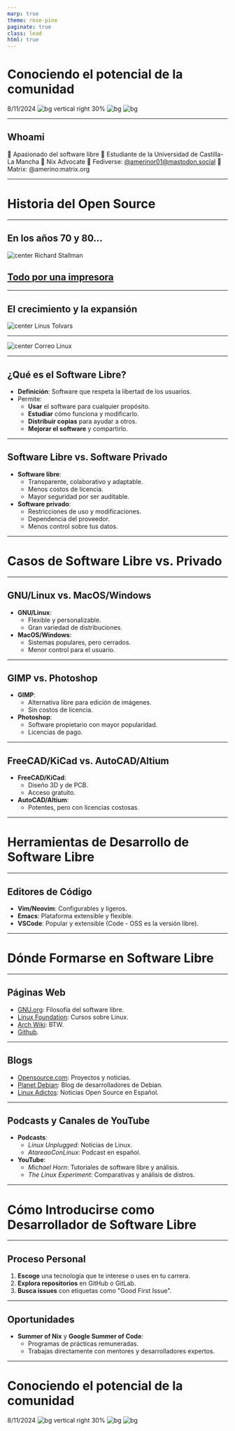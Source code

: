 ```yaml
---
marp: true
theme: rose-pine
paginate: true
class: lead
html: true
---
```


<style>
img[alt~="center"] {
  display: block;
  margin: 0 auto;
}
</style>
<!-- _class: lead -->

# Conociendo el potencial de la comunidad
8/11/2024
![bg vertical right 30%](imgs/qr.png)
![bg](imgs/q.png)
![bg](imgs/aesl.png)

---

## Whoami
🔹 Apasionado del software libre
🔹 Estudiante de la Universidad de Castilla-La Mancha
🔹 Nix Advocate
🔹 Fediverse: [@amerinor01@mastodon.social](https://mastodon.social/@amerinor01)
🔹 Matrix: @amerino:matrix.org

---

# Historia del Open Source

<!--
## En el comienzo de los tiempos...

... solo existía el código privado. La mayoría del software era muy enfocado al mundo académico, y solo las universidades podían permitírselo. El acceso a las herramientas informáticas era muy limitado y cerrado, ya que las compañías controlaban su distribución.
-->

---

## En los años 70 y 80...

![center Richard Stallman](imgs/Richard.jpg)

<!--
**Richard Stallman**, en el laboratorio de inteligencia artificial del MIT, comenzó a cuestionar este modelo. Tras enfrentarse a restricciones de acceso a software esencial, se dio cuenta de lo importante que sería permitir que los usuarios pudieran estudiar, modificar y compartir el código.
-->

## [Todo por una impresora](https://smaldone.com.ar/documentos/libros/faif/chapter-1.html)

<!--
En 1983, Stallman lanzó el **Proyecto GNU**, con la visión de crear un sistema operativo completamente libre. Para 1985, Stallman publicó la **Licencia Pública General de GNU (GPL)**, una de las primeras licencias que garantizaba la libertad de usar, modificar y distribuir software.
-->

---

## El crecimiento y la expansión

![center Linus Tolvars](imgs/linux.jpg)

---

![center Correo Linux](imgs/linux-mail.webp)

<!--
En los 90s, el **Kernel Linux** de **Linus Torvalds** revolucionó la industria. Combinado con el software del Proyecto GNU, permitió que naciera una alternativa completamente libre y abierta a los sistemas operativos privativos como Windows y MacOS.

-->

---

<!--
Hoy en día, el **software libre** es la base de muchos sistemas, desde servidores web hasta el software de desarrollo más popular. Grandes proyectos como **Firefox**, **Apache**, **VLC** y muchos otros han transformado el panorama tecnológico global.
-->

## ¿Qué es el Software Libre?

- **Definición**: Software que respeta la libertad de los usuarios.
- Permite:
  - **Usar** el software para cualquier propósito.
  - **Estudiar** cómo funciona y modificarlo.
  - **Distribuir copias** para ayudar a otros.
  - **Mejorar el software** y compartirlo.

---

## Software Libre vs. Software Privado

- **Software libre**:
  - Transparente, colaborativo y adaptable.
  - Menos costos de licencia.
  - Mayor seguridad por ser auditable.
- **Software privado**:
  - Restricciones de uso y modificaciones.
  - Dependencia del proveedor.
  - Menos control sobre tus datos.

---

# Casos de Software Libre vs. Privado

---

## GNU/Linux vs. MacOS/Windows

- **GNU/Linux**:
  - Flexible y personalizable.
  - Gran variedad de distribuciones.
- **MacOS/Windows**:
  - Sistemas populares, pero cerrados.
  - Menor control para el usuario.

---

## GIMP vs. Photoshop

- **GIMP**:
  - Alternativa libre para edición de imágenes.
  - Sin costos de licencia.
- **Photoshop**:
  - Software propietario con mayor popularidad.
  - Licencias de pago.

---

## FreeCAD/KiCad vs. AutoCAD/Altium

- **FreeCAD/KiCad**:
  - Diseño 3D y de PCB.
  - Acceso gratuito.
- **AutoCAD/Altium**:
  - Potentes, pero con licencias costosas.

---

# Herramientas de Desarrollo de Software Libre

---

## Editores de Código

- **Vim/Neovim**: Configurables y ligeros.
- **Emacs**: Plataforma extensible y flexible.
- **VSCode**: Popular y extensible (Code - OSS es la versión libre).

---

# Dónde Formarse en Software Libre

---

## Páginas Web

- [GNU.org](https://www.gnu.org): Filosofía del software libre.
- [Linux Foundation](https://www.linuxfoundation.org): Cursos sobre Linux.
- [Arch Wiki](https://wiki.archlinux.org/): BTW.
- [Github](https://github.com/).

---

## Blogs

- [Opensource.com](https://opensource.com): Proyectos y noticias.
- [Planet Debian](https://planet.debian.org): Blog de desarrolladores de Debian.
- [Linux Adictos](https://www.linuxadictos.com/): Noticias Open Source en Español.

---

## Podcasts y Canales de YouTube

- **Podcasts**:
  - _Linux Unplugged_: Noticias de Linux.
  - _AtareaoConLinux_: Podcast en español.
- **YouTube**:
  - _Michael Horn_: Tutoriales de software libre y análisis.
  - _The Linux Experiment_: Comparativas y análisis de distros.

---

# Cómo Introducirse como Desarrollador de Software Libre

---

## Proceso Personal

1. **Escoge** una tecnología que te interese o uses en tu carrera.
2. **Explora repositorios** en GitHub o GitLab.
3. **Busca issues** con etiquetas como "Good First Issue".

---

## Oportunidades

- **Summer of Nix** y **Google Summer of Code**:
  - Programas de prácticas remuneradas.
  - Trabajas directamente con mentores y desarrolladores expertos.

---

# Conociendo el potencial de la comunidad
8/11/2024
![bg vertical right 30%](imgs/qr.png)
![bg](imgs/q.png)
![bg](imgs/aesl.png)


